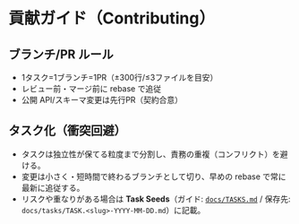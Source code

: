 # 貢献ガイド（Contributing）

## ブランチ/PR ルール
- 1タスク=1ブランチ=1PR（±300行/≤3ファイルを目安）
- レビュー前・マージ前に rebase で追従
- 公開 API/スキーマ変更は先行PR（契約合意）

## タスク化（衝突回避）
- タスクは独立性が保てる粒度まで分割し、責務の重複（コンフリクト）を避ける。
- 変更は小さく・短時間で終わるブランチとして切り、早めの rebase で常に最新に追従する。
- リスクや重なりがある場合は **Task Seeds**（ガイド: [`docs/TASKS.md`](../../TASKS.md) / 保存先: `docs/tasks/TASK.<slug>-YYYY-MM-DD.md`）に記載。

